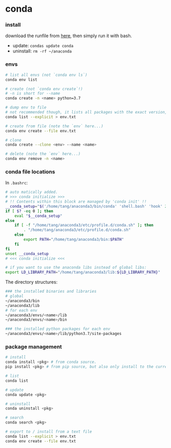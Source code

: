 # conda



### install

download the runfile from [here](https://www.anaconda.com/products/individual), then simply run it with bash.

* update: `condas update conda`
* uninstall: `rm -rf ~/anaconda`



### envs

```bash
# list all envs (not `conda env ls`)
conda env list

# create (not `conda env create`!)
# -n is short for --name
conda create -n <name> python=3.7 

# dump env to file 
# not recommended though, it lists all packages with the exact version, but mostly we want a more concise one...
conda list --explicit > env.txt

# create from file (note the `env` here...)
conda env create --file env.txt

# clone
conda create --clone <env> --name <name>

# delete (note the `env` here...)
conda env remove -n <name>
```



### conda file locations

In `.bashrc`:

```bash
# auto matically added.
# >>> conda initialize >>>
# !! Contents within this block are managed by 'conda init' !!
__conda_setup="$('/home/tang/anaconda3/bin/conda' 'shell.bash' 'hook' 2> /dev/null)"
if [ $? -eq 0 ]; then
    eval "$__conda_setup"
else
    if [ -f "/home/tang/anaconda3/etc/profile.d/conda.sh" ]; then
        . "/home/tang/anaconda3/etc/profile.d/conda.sh"
    else
        export PATH="/home/tang/anaconda3/bin:$PATH"
    fi  
fi
unset __conda_setup
# <<< conda initialize <<<

# if you want to use the anaconda libs instead of global libs:
export LD_LIBRARY_PATH="/home/tang/anaconda3/lib:${LD_LIBRARY_PATH}"
```

The directory structures:

```bash
### the installed binaries and libraries
# global
~/anaconda3/bin
~/anaconda3/lib
# for each env
~/anaconda3/envs/<name>/lib
~/anaconda3/envs/<name>/bin

### the installed python packages for each env
~/anaconda3/envs/<name>/lib/python3.7/site-packages
```



### package management

```bash
# install
conda install <pkg> # from conda source.
pip install <pkg> # from pip source, but also only install to the current env

# list 
conda list

# update
conda update <pkg>

# uninstall
conda uninstall <pkg>

# search
conda search <pkg>

# export to / install from a text file
conda list --explicit > env.txt
conda env create --file env.txt
```

